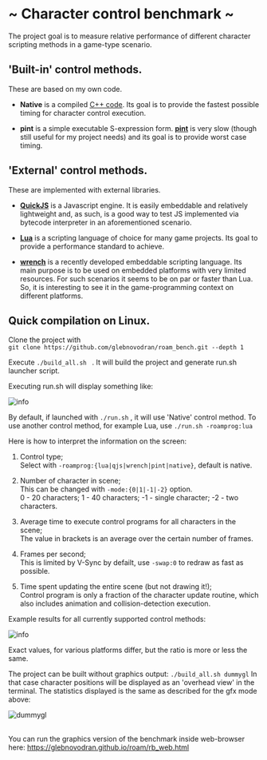 # ~ Character control benchmark ~

The project goal is to measure relative performance of different character scripting methods in a game-type scenario.

## 'Built-in' control methods.

These are based on my own code.

- **Native** is a compiled [C++ code](https://github.com/glebnovodran/roam_bench/blob/main/src/roam_ctrl_native.cpp). Its goal is to provide the fastest possible timing for character control execution.

- **pint** is a simple executable S-expression form. [**pint**](https://github.com/glebnovodran/proto-plop/tree/main/pint) is very slow (though still useful for my project needs) and its goal is to provide worst case timing.

## 'External' control methods.

These are implemented with external libraries.

- [**QuickJS**](https://bellard.org/quickjs/) is a Javascript engine. It is easily embeddable and relatively lightweight and, as such, is a good way to test JS implemented via bytecode interpreter in an aforementioned scenario.

- [**Lua**](http://www.lua.org/) is a scripting language of choice for many game projects. Its goal to provide a performance standard to achieve.

- [**wrench**](https://www.northarc.com/wrench/www/) is a recently developed embeddable scripting language. Its main purpose is to be used on embedded platforms with very limited resources. For such scenarios it seems to be on par or faster than Lua. So, it is interesting to see it in the game-programming context on different platforms.

## Quick compilation on Linux. ##

Clone the project with
<br>```git clone https://github.com/glebnovodran/roam_bench.git --depth 1```

Execute ```./build_all.sh ``` . It will build the project and generate run.sh launcher script.

Executing run.sh will display something like:

![info](https://glebnovodran.github.io/roam/roam_info.jpg)

By default, if launched with ```./run.sh``` , it will use 'Native' control method. To use another control method, for example Lua, use ```./run.sh -roamprog:lua```

Here is how to interpret the information on the screen:

1. Control type;
<br>Select with ```-roamprog:{lua|qjs|wrench|pint|native}```, default is native.

2. Number of character in scene;
<br>This can be changed with ```-mode:{0|1|-1|-2}``` option.
<br> 0 - 20 characters; 1 - 40 characters; -1 - single character; -2 - two characters.

3. Average time to execute control programs for all characters in the scene;
<br>The value in brackets is an average over the certain number of frames.

4. Frames per second;
<br>This is limited by V-Sync by defailt, use ```-swap:0``` to redraw as fast as possible.

5. Time spent updating the entire scene (but not drawing it!);
<br>Control program is only a fraction of the character update routine, which also includes animation and collision-detection execution.


Example results for all currently supported control methods:

![info](https://glebnovodran.github.io/roam/roam_all_res.jpg)

Exact values, for various platforms differ, but the ratio is more or less the same.

The project can be built without graphics output: ```./build_all.sh dummygl```
In that case character positions will be displayed as an 'overhead view' in the terminal. The statistics displayed is the same as described for the gfx mode above:

![dummygl](https://glebnovodran.github.io/roam/dummygl_disp.png)
<br><br>

You can run the graphics version of the benchmark inside web-browser here:
https://glebnovodran.github.io/roam/rb_web.html
